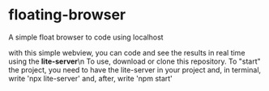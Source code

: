 # floating-browser
 A simple float browser to code using localhost

 with this simple webview, you can code and see the results in real time using the **lite-server**\n
To use, download or clone this repository. To "start" the project, you need to have the lite-server in your project and, in terminal, write 'npx lite-server' and, after, write 'npm start'